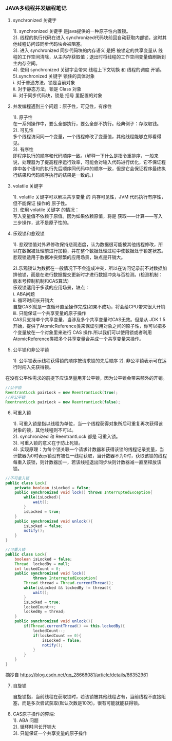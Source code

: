 ### JAVA多线程并发编程笔记

1. synchronized 关键字   

    1). synchronized 关键字 是java提供的一种原子性内置锁。  
    2). 线程的执行代码在进入 synchronized代码块前回自动获取内部锁，这时其他线程访问该同步代码块会被阻塞。  
    3). 进入 synchronized 同步代码块的内存语义 是把 被锁定的共享变量从 线程的工作空间清除，从主内存获取值；退出时将线程的工作空间变量值刷新到主内存空间。  
    4). 使用 synchronized 关键字会带来 线程上下文切换 和 线程的调度 开销。  
    5).synchronized 关键字 锁住的具体对象   
        i. 对于普通方法，锁是当前对象   
        ii. 对于静态方法，锁是 Class 对象   
        iii. 对于同步代码块，锁是 括号 里配置的对象

2. 并发编程遇到三个问题：原子性，可见性，有序性  

    1). 原子性   
        在一系列操作中，要么全部执行，要么全部不执行。经典例子：存取取钱。   
    2). 可见性   
        多个线程访问同一个变量，一个线程修改了变量值，其他线程能够立即看得见。   
    3). 有序性   
        即程序执行的顺序和代码顺序一致。(解释一下什么是指令重排序，一般来说，处理器为了提高程序运行效率，可能会对输入代码进行优化，它不保证程序中各个语句的执行先后顺序同代码中的顺序一致，但是它会保证程序最终执行结果和代码顺序执行的结果是一致的。)

3. volatile 关键字  

    1). volatile 关键字可以解决共享变量 的 内存可见性，JVM 代码执行有序性，但不能保证 操作的 原子性。  
    2). 使用 volatile 关键字 的情况：  
        写入变量值不依赖于原值。因为如果依赖原值，将是 获取——计算——写入 三步操作，这不是原子性的。


4. 乐观锁和悲观锁  

    1). 悲观锁值对外界修改保持悲观态度，认为数据很可能被其他线程修改，所以在数据被处理前进行加锁，并在整个数据处理过程中使数据处于锁定状态。   
    悲观锁适用于数据冲突频繁的应用场景，缺点是开销大。

    2).乐观锁认为数据在一般情况下不会造成冲突，所以在访问记录前不对数据加排他锁，而是在进行数据提交更新时才进行数据冲突与否检测。(检测机制：版本号控制机制和CAS算法)  
    乐观锁适用于多读的应用场景，缺点：   
        i. ABA问题   
        ii. 循环时间长开销大   
            自旋CAS(就是一直循环直至操作完成)如果不成功，将会给CPU带来很大开销
        iii. 只能保证一个共享变量的原子操作   
            CAS只支持单个共享变量，当涉及多个共享变量时CAS无效。但是从 JDK 1.5开始，提供了AtomicReference类来保证引用对象之间的原子性，你可以把多个变量放在一个对象里来进行 CAS 操作.所以我们可以使用锁或者利用AtomicReference类把多个共享变量合并成一个共享变量来操作。

5. 公平锁和非公平锁

    1). 公平锁表示线程获得锁的顺序按请求锁的先后顺序
    2). 非公平锁表示可在运行时闯入先获得锁。   

在没有公平性需求的前提下应该尽量用非公平锁，因为公平锁会带来额外的开销。

```java
//公平锁
ReentrantLock pairLock = new ReentrantLock(true);
//非公平锁
ReentrantLock pairLock = new ReentrantLock(false);
```

6. 可重入锁  

    1). 可重入锁是指以线程为单位，当一个线程获得对象所后可重复再次获得该对象的锁，其他线程则不可以。  
    2). synchronized 和 ReentrantLock 都是 可重入锁。  
    3). 可重入锁的意义在于防止死锁。   
    4). 实现原理：为每个锁关联一个请求计数器和获得该锁的线程记录变量，当计数器为0时表示锁没有被任一线程获取，当计数器不为0时，获取该锁的线程每重入该锁，则计数器加一，若该线程退出同步块则计数器减一直至释放该锁。

```java
//不可重入锁
public class Lock{
    private boolean isLocked = false;
    public synchronized void lock() throws InterruptedException{
        while(isLocked){    
            wait();
        }
        isLocked = true;
    }
    public synchronized void unlock(){
        isLocked = false;
        notify();
    }
}
```

```java
//可重入锁
public class Lock{
    boolean isLocked = false;
    Thread  lockedBy = null;
    int lockedCount = 0;
    public synchronized void lock()
            throws InterruptedException{
        Thread thread = Thread.currentThread();
        while(isLocked && lockedBy != thread){
            wait();
        }
        isLocked = true;
        lockedCount++;
        lockedBy = thread;
    }
    public synchronized void unlock(){
        if(Thread.currentThread() == this.lockedBy){
            lockedCount--;
            if(lockedCount == 0){
                isLocked = false;
                notify();
            }
        }
    }
}
```

摘抄自 https://blog.csdn.net/qq_28666081/article/details/86352961

7. 自旋锁  

    自旋锁指，当前线程在获取锁时，若该锁被其他线程占有，当前线程不直接阻塞，而是多次尝试获取(默认次数是10次)，很有可能就能获得锁。


8. CAS原子操作的弊端:   
    1). ABA 问题    
    2). 循环时间长开销大   
    3). 只能保证一个共享变量的原子操作